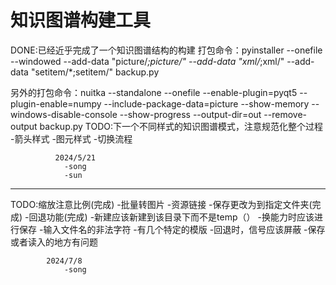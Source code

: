 # 知识图谱构建工具
DONE:已经近乎完成了一个知识图谱结构的构建
打包命令：pyinstaller --onefile --windowed   --add-data "picture/*;picture/"  --add-data "xml/*;xml/"  --add-data "setitem/*;setitem/" backup.py



另外的打包命令：nuitka --standalone --onefile --enable-plugin=pyqt5 --plugin-enable=numpy --include-package-data=picture --show-memory  --windows-disable-console --show-progress  --output-dir=out --remove-output backup.py
TODO:下一个不同样式的知识图谱模式，注意规范化整个过程
    -箭头样式
    -图元样式
    -切换流程

              2024/5/21
                -song
                -sun
--------
TODO:缩放注意比例(完成)
    -批量转图片
    -资源链接
    -保存更改为到指定文件夹(完成)
    -回退功能(完成)
    -新建应该新建到该目录下而不是temp（）
    -换能力时应该进行保存
    -输入文件名的非法字符
    -有几个特定的模版
    -回退时，信号应该屏蔽
    -保存或者读入的地方有问题

            2024/7/8
                -song

